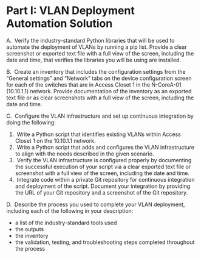 # Part I: VLAN Deployment Automation Solution

A.  Verify the industry-standard Python libraries that will be used to automate the deployment of VLANs by running a pip list. Provide a clear screenshot or exported text file with a full view of the screen, including the date and time, that verifies the libraries you will be using are installed. 

B.  Create an inventory that includes the configuration settings from the “General settings” and “Network” tabs on the device configuration screen for each of the switches that are in Access Closet 1 in the N-CoreA-01 (10.10.1.1) network. Provide documentation of the inventory as an exported text file or as clear screenshots with a full view of the screen, including the date and time. 

C.  Configure the VLAN infrastructure and set up continuous integration by doing the following:

1.  Write a Python script that identifies existing VLANs within Access Closet 1 on the 10.10.1.1 network.
2.  Write a Python script that adds and configures the VLAN infrastructure to align with the needs described in the given scenario.
3.  Verify the VLAN infrastructure is configured properly by documenting the successful execution of your script via a clear exported text file or screenshot with a full view of the screen, including the date and time.
4.  Integrate code within a private Git repository for continuous integration and deployment of the script. Document your integration by providing the URL of your Git repository and a screenshot of the Git repository.

D.  Describe the process you used to complete your VLAN deployment, including each of the following in your description:

- a list of the industry-standard tools used
- the outputs
- the inventory
- the validation, testing, and troubleshooting steps completed throughout the process


